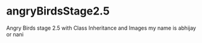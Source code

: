 # angryBirdsStage2.5
Angry Birds stage 2.5 with Class Inheritance and Images
my name is abhijay or nani